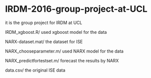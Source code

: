 # IRDM-2016-group-project-at-UCL
it is the group project for IRDM at UCL

IRDM_xgboost.R/		used xgboost model for the data

NARX-dataset.mat/	the dataset for ISE

NARX_chooseparameter.m/	used NARX model for the data

NARX_predictfortestset.m/	forecast the results by NARX

data.csv/ the original ISE data
